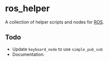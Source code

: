 # ros_helper

A collection of helper scripts and nodes for [ROS](https://www.ros.org/).

## Todo

* Update `keyboard_node` to use `simple_pub_sub`
* Documentation.

